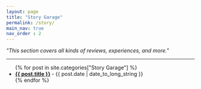 ```yaml
---
layout: page
title: "Story Garage"
permalink: /story/
main_nav: true
nav_order : 2 
---
```


<p style="font-style: italic;">"This section covers all kinds of reviews, experiences, and more."</p>
<hr>

<ul class="posts-list">
  {% for post in site.categories["Story Garage"] %}
    <li>
      <strong>
        <a href="{{ post.url | prepend: site.baseurl }}">{{ post.title }}</a>
      </strong>
      <span class="post-date">- {{ post.date | date_to_long_string }}</span>
    </li>
  {% endfor %}
</ul>
<br>
